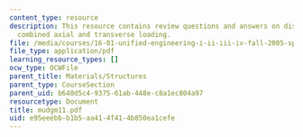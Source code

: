 ```yaml
---
content_type: resource
description: This resource contains review questions and answers on distributed torques,
  combined axial and transverse loading.
file: /media/courses/16-01-unified-engineering-i-ii-iii-iv-fall-2005-spring-2006/e95eeebbb1b5aa414f414b850ea1cefe_mudgm11.pdf
file_type: application/pdf
learning_resource_types: []
ocw_type: OCWFile
parent_title: Materials/Structures
parent_type: CourseSection
parent_uid: b640d5c4-9375-61ab-448e-c8a1ec804a97
resourcetype: Document
title: mudgm11.pdf
uid: e95eeebb-b1b5-aa41-4f41-4b850ea1cefe
---
```


